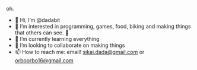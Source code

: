 oh.

- 👋 Hi, I’m @dadabit
- 👀 I’m interested in programming, games, food, biking and making things that others can see. 🐶
- 🌱 I’m currently learning everything
- 💞️ I’m looking to collaborate on making things
- 📫 How to reach me: email! sikai.dada@gmail.com or orboorbo16@gmail.com

<!---
dadabit/dadabit is a ✨ special ✨ repository because its `README.md` (this file) appears on your GitHub profile.
You can click the Preview link to take a look at your changes.
--->
